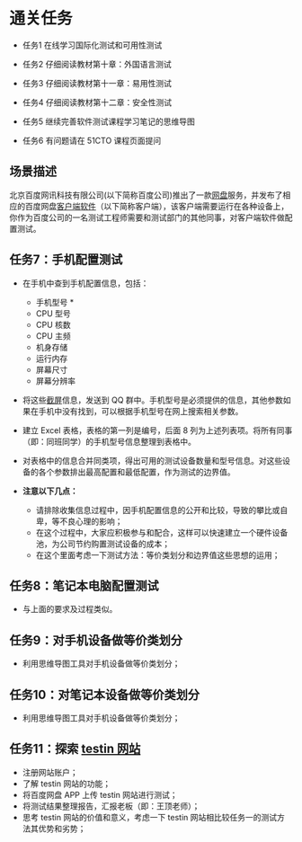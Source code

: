 # 通关任务


- 任务1 在线学习国际化测试和可用性测试

- 任务2 仔细阅读教材第十章：外国语言测试

- 任务3 仔细阅读教材第十一章：易用性测试

- 任务4 仔细阅读教材第十二章：安全性测试

- 任务5 继续完善软件测试课程学习笔记的思维导图

- 任务6 有问题请在 51CTO 课程页面提问


## 场景描述
北京百度网讯科技有限公司(以下简称百度公司)推出了一款[网盘](http://pan.baidu.com)服务，并发布了相应的百度网盘[客户端软件](http://pan.baidu.com/download)（以下简称客户端），该客户端需要运行在各种设备上，你作为百度公司的一名测试工程师需要和测试部门的其他同事，对客户端软件做配置测试。

## 任务7：手机配置测试
- 在手机中查到手机配置信息，包括：  
    - 手机型号 *
    - CPU 型号
    - CPU 核数
    - CPU 主频
    - 机身存储
    - 运行内存
    - 屏幕尺寸
    - 屏幕分辨率
    
- 将这些[截屏](images\mobilePhone)信息，发送到 QQ 群中。手机型号是必须提供的信息，其他参数如果在手机中没有找到，可以根据手机型号在网上搜索相关参数。

- 建立 Excel 表格，表格的第一列是编号，后面 8 列为上述列表项。将所有同事（即：同班同学）的手机型号信息整理到表格中。

- 对表格中的信息合并同类项，得出可用的测试设备数量和型号信息。对这些设备的各个参数排出最高配置和最低配置，作为测试的边界值。

- **注意以下几点：**  
    - 请排除收集信息过程中，因手机配置信息的公开和比较，导致的攀比或自卑，等不良心理的影响；
    - 在这个过程中，大家应积极参与和配合，这样可以快速建立一个硬件设备池，为公司节约购置测试设备的成本；
    - 在这个里面考虑一下测试方法：等价类划分和边界值这些思想的运用；

## 任务8：笔记本电脑配置测试
- 与上面的要求及过程类似。

## 任务9：对手机设备做等价类划分

- 利用思维导图工具对手机设备做等价类划分；

## 任务10：对笔记本设备做等价类划分

- 利用思维导图工具对手机设备做等价类划分；

## 任务11：探索 [testin 网站](http://www.testin.cn/)

- 注册网站账户；
- 了解 testin 网站的功能；
- 将百度网盘 APP 上传 testin 网站进行测试；
- 将测试结果整理报告，汇报老板（即：王顶老师）；
- 思考 testin 网站的价值和意义，考虑一下 testin 网站相比较任务一的测试方法其优势和劣势；
